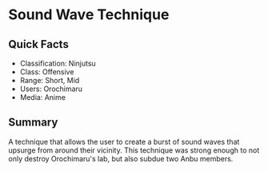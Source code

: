 # Sound Wave Technique

## Quick Facts
- Classification: Ninjutsu
- Class: Offensive
- Range: Short, Mid
- Users: Orochimaru
- Media: Anime

## Summary
A technique that allows the user to create a burst of sound waves that upsurge from around their vicinity. This technique was strong enough to not only destroy Orochimaru's lab, but also subdue two Anbu members.
